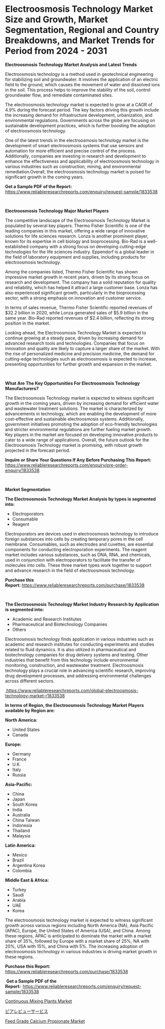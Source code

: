 <p><h1>Electroosmosis Technology Market Size and Growth, Market Segmentation, Regional and Country Breakdowns, and Market Trends for Period from 2024 -  2031</h1></p><p><strong>Electroosmosis Technology Market Analysis and Latest Trends</strong></p>
<p><p>Electroosmosis technology is a method used in geotechnical engineering for stabilizing soil and groundwater. It involves the application of an electric field to the ground, which causes the movement of water and dissolved ions in the soil. This process helps to improve the stability of the soil, control groundwater flow, and remediate contaminated sites.</p><p>The electroosmosis technology market is expected to grow at a CAGR of 4.9% during the forecast period. The key factors driving this growth include the increasing demand for infrastructure development, urbanization, and environmental regulations. Governments across the globe are focusing on sustainable development practices, which is further boosting the adoption of electroosmosis technology.</p><p>One of the latest trends in the electroosmosis technology market is the development of smart electroosmosis systems that use sensors and automation for more efficient and precise control of the process. Additionally, companies are investing in research and development to enhance the effectiveness and applicability of electroosmosis technology in various industries such as construction, mining, and environmental remediation.Overall, the electroosmosis technology market is poised for significant growth in the coming years.</p></p>
<p><strong>Get a Sample PDF of the Report:&nbsp;</strong> <a href="https://www.reliableresearchreports.com/enquiry/request-sample/1833538">https://www.reliableresearchreports.com/enquiry/request-sample/1833538</a></p>
<p>&nbsp;</p>
<p><strong>Electroosmosis Technology Major Market Players</strong></p>
<p><p>The competitive landscape of the Electroosmosis Technology Market is populated by several key players. Thermo Fisher Scientific is one of the leading companies in this market, offering a wide range of innovative solutions for life sciences research. Lonza is another prominent player, known for its expertise in cell biology and bioprocessing. Bio-Rad is a well-established company with a strong focus on developing cutting-edge technologies for the life sciences industry. Eppendorf is a global leader in the field of laboratory equipment and supplies, including products for electroosmosis technology.</p><p>Among the companies listed, Thermo Fisher Scientific has shown impressive market growth in recent years, driven by its strong focus on research and development. The company has a solid reputation for quality and reliability, which has helped it attract a large customer base. Lonza has also experienced significant growth, particularly in the bioprocessing sector, with a strong emphasis on innovation and customer service.</p><p>In terms of sales revenue, Thermo Fisher Scientific reported revenues of $32.2 billion in 2020, while Lonza generated sales of $5.9 billion in the same year. Bio-Rad reported revenues of $2.4 billion, reflecting its strong position in the market.</p><p>Looking ahead, the Electroosmosis Technology Market is expected to continue growing at a steady pace, driven by increasing demand for advanced research tools and technologies. Companies that focus on innovation and quality are likely to capture a larger share of the market. With the rise of personalized medicine and precision medicine, the demand for cutting-edge technologies such as electroosmosis is expected to increase, presenting opportunities for further growth and expansion in the market.</p></p>
<p>&nbsp;</p>
<p><strong>What Are The Key Opportunities For Electroosmosis Technology Manufacturers?</strong></p>
<p><p>The Electroosmosis Technology market is expected to witness significant growth in the coming years, driven by increasing demand for efficient water and wastewater treatment solutions. The market is characterized by advancements in technology, which are enabling the development of more cost-effective and sustainable electroosmosis systems. Additionally, government initiatives promoting the adoption of eco-friendly technologies and stricter environmental regulations are further fueling market growth. Key players in the market are focused on developing innovative products to cater to a wide range of applications. Overall, the future outlook for the Electroosmosis Technology market is promising, with robust growth projected in the forecast period.</p></p>
<p><strong>Inquire or Share Your Questions If Any Before Purchasing This Report:</strong> <a href="https://www.reliableresearchreports.com/enquiry/pre-order-enquiry/1833538">https://www.reliableresearchreports.com/enquiry/pre-order-enquiry/1833538</a></p>
<p>&nbsp;</p>
<p><strong>Market Segmentation</strong></p>
<p><strong>The Electroosmosis Technology Market Analysis by types is segmented into:</strong></p>
<p><ul><li>Electroporators</li><li>Consumable</li><li>Reagent</li></ul></p>
<p><p>Electroporators are devices used in electroosmosis technology to introduce foreign substances into cells by creating temporary pores in the cell membrane. Consumables, such as electrodes and cuvettes, are essential components for conducting electroporation experiments. The reagent market includes various substances, such as DNA, RNA, and chemicals, used in conjunction with electroporators to facilitate the transfer of molecules into cells. These three market types work together to support and advance research in the field of electroosmosis technology.</p></p>
<p><strong>Purchase this Report:&nbsp;</strong><a href="https://www.reliableresearchreports.com/purchase/1833538">https://www.reliableresearchreports.com/purchase/1833538</a></p>
<p>&nbsp;</p>
<p><strong>The Electroosmosis Technology Market Industry Research by Application is segmented into:</strong></p>
<p><ul><li>Academic and Research Institutes</li><li>Pharmaceutical and Biotechnology Companies</li><li>Others</li></ul></p>
<p><p>Electroosmosis technology finds application in various industries such as academic and research institutes for conducting experiments and studies related to fluid dynamics. It is also utilized in pharmaceutical and biotechnology companies for drug delivery systems and testing. Other industries that benefit from this technology include environmental monitoring, construction, and wastewater treatment. Electroosmosis technology plays a crucial role in advancing scientific research, improving drug development processes, and addressing environmental challenges across different sectors.</p></p>
<p><a href="https://www.reliableresearchreports.com/global-electroosmosis-technology-market-r1833538">&nbsp;https://www.reliableresearchreports.com/global-electroosmosis-technology-market-r1833538</a></p>
<p><strong>In terms of Region, the Electroosmosis Technology Market Players available by Region are:</strong></p>
<p>
    <p> <strong> North America: </strong>
        <ul>
            <li>United States</li>
            <li>Canada</li>
        </ul>
        </p> 
    <p> <strong> Europe: </strong>
        <ul>
            <li>Germany</li>
            <li>France</li>
            <li>U.K.</li>
            <li>Italy</li>
            <li>Russia</li>
        </ul>
        </p> 
    <p> <strong> Asia-Pacific: </strong>
        <ul>
            <li>China</li>
            <li>Japan</li>
            <li>South Korea</li>
            <li>India</li>
            <li>Australia</li>
            <li>China Taiwan</li>
            <li>Indonesia</li>
            <li>Thailand</li>
            <li>Malaysia</li>
        </ul>
        </p> 
    <p> <strong> Latin America: </strong>
        <ul>
            <li>Mexico</li>
            <li>Brazil</li>
            <li>Argentina Korea</li>
            <li>Colombia</li>
        </ul>
        </p> 
    <p> <strong> Middle East & Africa: </strong>
        <ul>
            <li>Turkey</li>
            <li>Saudi</li>
            <li>Arabia</li>
            <li>UAE</li>
            <li>Korea</li>
        </ul>
    </p>
    </p>
<p><p>The electroosmosis technology market is expected to witness significant growth across various regions including North America (NA), Asia Pacific (APAC), Europe, the United States of America (USA), and China. Among these regions, APAC is anticipated to dominate the market with a market share of 35%, followed by Europe with a market share of 25%, NA with 20%, USA with 15%, and China with 5%. The increasing adoption of electroosmosis technology in various industries is driving market growth in these regions.</p></p>
<p><strong>Purchase this Report: </strong><a href="https://www.reliableresearchreports.com/purchase/1833538">https://www.reliableresearchreports.com/purchase/1833538</a></p>
<p>&nbsp;<strong>Get a Sample PDF of the Report:&nbsp;&nbsp;</strong><a href="https://www.reliableresearchreports.com/enquiry/request-sample/1833538">https://www.reliableresearchreports.com/enquiry/request-sample/1833538</a></p>
<p><strong></strong></p>
<p><p><a href="https://medium.com/@paulalkim0612024/continuous-mixing-plants-market-size-share-trends-analysis-report-by-end-use-building-1a5a94c344d1">Continuous Mixing Plants Market</a></p><p><a href="https://github.com/oafhukehf4709715/Market-Research-Report-List-3/blob/main/3856988183199.md">ピアレビューサービス</a></p><p><a href="https://medium.com/@woods76241/feed-grade-calcium-propionate-market-report-by-product-type-0-98-0-99-85cf5eb5fc30">Feed Grade Calcium Propionate Market</a></p></p>